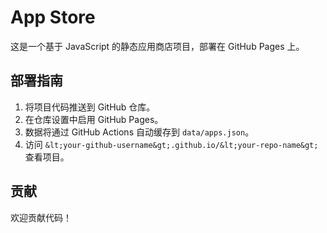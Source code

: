 # App Store

这是一个基于 JavaScript 的静态应用商店项目，部署在 GitHub Pages 上。

## 部署指南

1. 将项目代码推送到 GitHub 仓库。
2. 在仓库设置中启用 GitHub Pages。
3. 数据将通过 GitHub Actions 自动缓存到 `data/apps.json`。
4. 访问 `&lt;your-github-username&gt;.github.io/&lt;your-repo-name&gt;` 查看项目。

## 贡献

欢迎贡献代码！
